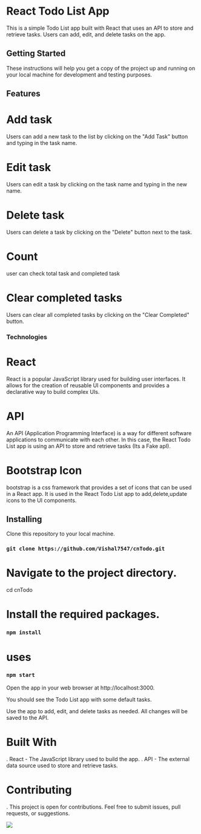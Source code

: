 # React Todo List App

This is a simple Todo List app built with React that uses an API to store and retrieve tasks. Users can add, edit, and delete tasks on the app.

## Getting Started

These instructions will help you get a copy of the project up and running on your local machine for development and testing purposes.

## Features

# Add task

Users can add a new task to the list by clicking on the "Add Task" button and typing in the task name.

# Edit task

Users can edit a task by clicking on the task name and typing in the new name.

# Delete task

Users can delete a task by clicking on the "Delete" button next to the task.

# Count

user can check total task and completed task

# Clear completed tasks

Users can clear all completed tasks by clicking on the "Clear Completed" button.

### Technologies

# React

React is a popular JavaScript library used for building user interfaces. It allows for the creation of reusable UI components and provides a declarative way to build complex UIs.

# API

An API (Application Programming Interface) is a way for different software applications to communicate with each other. In this case, the React Todo List app is using an API to store and retrieve tasks (Its a Fake apI).

# Bootstrap Icon

bootstrap is a css framework that provides a set of icons that can be used in a React app. It is used in the React Todo List app to add,delete,update icons to the UI components.

## Installing

Clone this repository to your local machine.

### `git clone https://github.com/Vishal7547/cnTodo.git`

# Navigate to the project directory.

cd cnTodo

# Install the required packages.

### `npm install`

# uses

### `npm start`

Open the app in your web browser at http://localhost:3000.

You should see the Todo List app with some default tasks.

Use the app to add, edit, and delete tasks as needed. All changes will be saved to the API.

# Built With

. React - The JavaScript library used to build the app.
. API - The external data source used to store and retrieve tasks.

# Contributing

. This project is open for contributions. Feel free to submit issues, pull requests, or suggestions.

<img src='https://www.linkpicture.com/q/todo_3.png'>
